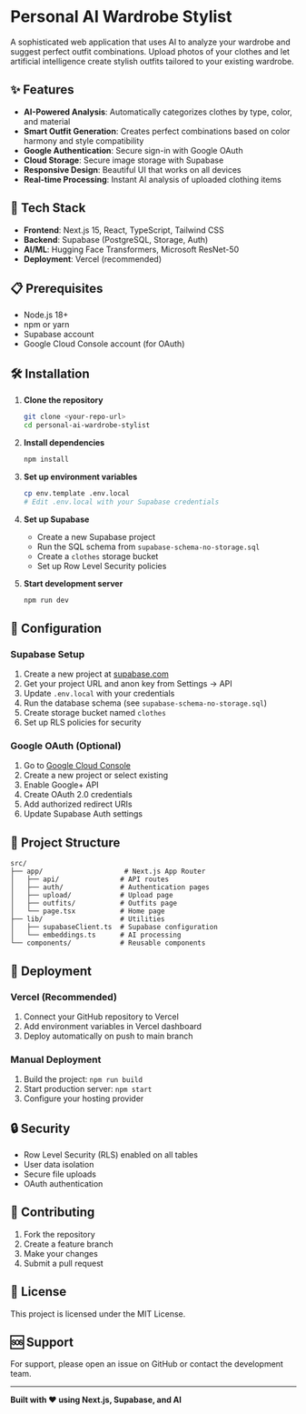 # Personal AI Wardrobe Stylist

A sophisticated web application that uses AI to analyze your wardrobe and suggest perfect outfit combinations. Upload photos of your clothes and let artificial intelligence create stylish outfits tailored to your existing wardrobe.

## ✨ Features

- **AI-Powered Analysis**: Automatically categorizes clothes by type, color, and material
- **Smart Outfit Generation**: Creates perfect combinations based on color harmony and style compatibility
- **Google Authentication**: Secure sign-in with Google OAuth
- **Cloud Storage**: Secure image storage with Supabase
- **Responsive Design**: Beautiful UI that works on all devices
- **Real-time Processing**: Instant AI analysis of uploaded clothing items

## 🚀 Tech Stack

- **Frontend**: Next.js 15, React, TypeScript, Tailwind CSS
- **Backend**: Supabase (PostgreSQL, Storage, Auth)
- **AI/ML**: Hugging Face Transformers, Microsoft ResNet-50
- **Deployment**: Vercel (recommended)

## 📋 Prerequisites

- Node.js 18+ 
- npm or yarn
- Supabase account
- Google Cloud Console account (for OAuth)

## 🛠️ Installation

1. **Clone the repository**
   ```bash
   git clone <your-repo-url>
   cd personal-ai-wardrobe-stylist
   ```

2. **Install dependencies**
   ```bash
   npm install
   ```

3. **Set up environment variables**
   ```bash
   cp env.template .env.local
   # Edit .env.local with your Supabase credentials
   ```

4. **Set up Supabase**
   - Create a new Supabase project
   - Run the SQL schema from `supabase-schema-no-storage.sql`
   - Create a `clothes` storage bucket
   - Set up Row Level Security policies

5. **Start development server**
   ```bash
   npm run dev
   ```

## 🔧 Configuration

### Supabase Setup

1. Create a new project at [supabase.com](https://supabase.com)
2. Get your project URL and anon key from Settings → API
3. Update `.env.local` with your credentials
4. Run the database schema (see `supabase-schema-no-storage.sql`)
5. Create storage bucket named `clothes`
6. Set up RLS policies for security

### Google OAuth (Optional)

1. Go to [Google Cloud Console](https://console.cloud.google.com)
2. Create a new project or select existing
3. Enable Google+ API
4. Create OAuth 2.0 credentials
5. Add authorized redirect URIs
6. Update Supabase Auth settings

## 📁 Project Structure

```
src/
├── app/                    # Next.js App Router
│   ├── api/               # API routes
│   ├── auth/              # Authentication pages
│   ├── upload/            # Upload page
│   ├── outfits/           # Outfits page
│   └── page.tsx           # Home page
├── lib/                   # Utilities
│   ├── supabaseClient.ts  # Supabase configuration
│   └── embeddings.ts      # AI processing
└── components/            # Reusable components
```

## 🚀 Deployment

### Vercel (Recommended)

1. Connect your GitHub repository to Vercel
2. Add environment variables in Vercel dashboard
3. Deploy automatically on push to main branch

### Manual Deployment

1. Build the project: `npm run build`
2. Start production server: `npm start`
3. Configure your hosting provider

## 🔒 Security

- Row Level Security (RLS) enabled on all tables
- User data isolation
- Secure file uploads
- OAuth authentication

## 🤝 Contributing

1. Fork the repository
2. Create a feature branch
3. Make your changes
4. Submit a pull request

## 📄 License

This project is licensed under the MIT License.

## 🆘 Support

For support, please open an issue on GitHub or contact the development team.

---

**Built with ❤️ using Next.js, Supabase, and AI**